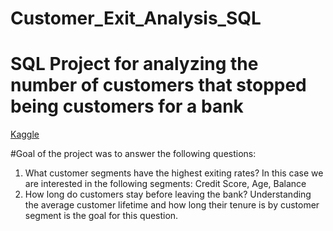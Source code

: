 # Customer_Exit_Analysis_SQL

# SQL Project for analyzing the number of customers that stopped being customers for a bank
[Kaggle](https://www.kaggle.com/datasets/shubh0799/churn-modelling)

#Goal of the project was to answer the following questions:
1. What customer segments have the highest exiting rates? In this case we are interested in the following segments: Credit Score, Age, Balance
2. How long do customers stay before leaving the bank? Understanding the average customer lifetime and how long their tenure is by customer segment is the goal for this question.


